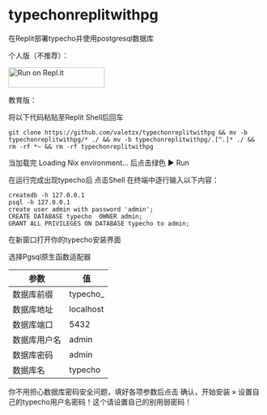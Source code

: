 # typechonreplitwithpg

在Replit部署typecho并使用postgresql数据库

个人版（不推荐）：

<a href="https://repl.it/github/valetzx/typechonreplitwithpg">
  <img alt="Run on Repl.it" src="https://repl.it/badge/github/valetzx/typechonreplitwithpg" style="height: 40px; width: 190px;" />
</a>

教育版：

将以下代码粘贴至Replit Shell后回车

`git clone https://github.com/valetzx/typechonreplitwithpg && mv -b typechonreplitwithpg/* ./ && mv -b typechonreplitwithpg/.[^.]* ./ && rm -rf *~ && rm -rf typechonreplitwithpg`

当加载完 Loading Nix environment... 后点击绿色 ▶ Run

在运行完成出现typecho后 点击Shell 在终端中逐行输入以下内容：
```
createdb -h 127.0.0.1
psql -h 127.0.0.1
create user admin with password 'admin';
CREATE DATABASE typecho  OWNER admin;
GRANT ALL PRIVILEGES ON DATABASE typecho to admin;
```

在新窗口打开你的typecho安装界面

选择Pgsql原生函数适配器

| 参数 | 值 |
| ---- | ---- |
| 数据库前缀 | typecho_ |
| 数据库地址 | localhost |
| 数据库端口 | 5432 |
| 数据库用户名 | admin |
| 数据库密码 | admin |
| 数据库名 | typecho |

你不用担心数据库密码安全问题，填好各项参数后点击 确认，开始安装 » 设置自己的typecho用户名密码！这个请设置自己的别用弱密码！


